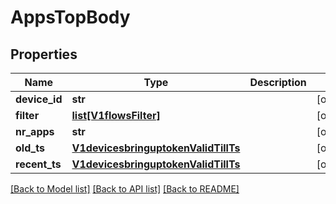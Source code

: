 # AppsTopBody

## Properties
Name | Type | Description | Notes
------------ | ------------- | ------------- | -------------
**device_id** | **str** |  | [optional] 
**filter** | [**list[V1flowsFilter]**](V1flowsFilter.md) |  | [optional] 
**nr_apps** | **str** |  | [optional] 
**old_ts** | [**V1devicesbringuptokenValidTillTs**](V1devicesbringuptokenValidTillTs.md) |  | [optional] 
**recent_ts** | [**V1devicesbringuptokenValidTillTs**](V1devicesbringuptokenValidTillTs.md) |  | [optional] 

[[Back to Model list]](../README.md#documentation-for-models) [[Back to API list]](../README.md#documentation-for-api-endpoints) [[Back to README]](../README.md)

